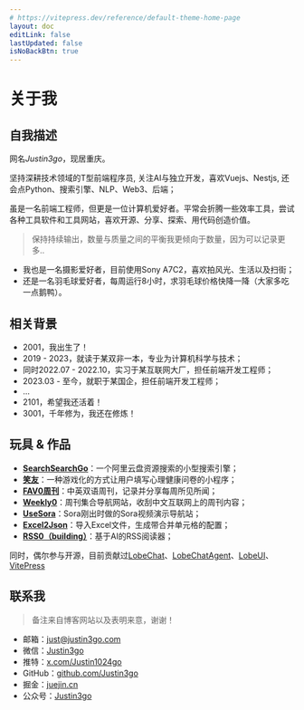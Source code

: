 ```yaml
---
# https://vitepress.dev/reference/default-theme-home-page
layout: doc
editLink: false
lastUpdated: false
isNoBackBtn: true
---
```


# 关于我

## 自我描述

网名*Justin3go*，现居重庆。

坚持深耕技术领域的T型前端程序员, 关注AI与独立开发，喜欢Vuejs、Nestjs, 还会点Python、搜索引擎、NLP、Web3、后端；

虽是一名前端工程师，但更是一位计算机爱好者。平常会折腾一些效率工具，尝试各种工具软件和工具网站，喜欢开源、分享、探索、用代码创造价值。

> 保持持续输出，数量与质量之间的平衡我更倾向于数量，因为可以记录更多..

- 我也是一名摄影爱好者，目前使用Sony A7C2，喜欢拍风光、生活以及扫街；
- 还是一名羽毛球爱好者，每周运行8小时，求羽毛球价格快降一降（大家多吃一点鹅鸭）。

## 相关背景

- 2001，我出生了！
- 2019 - 2023，就读于某双非一本，专业为计算机科学与技术；
- 同时2022.07 - 2022.10，实习于某互联网大厂，担任前端开发工程师；
- 2023.03 - 至今，就职于某国企，担任前端开发工程师；
- ...
- 2101，希望我还活着！
- 3001，千年修为，我还在修炼！

## 玩具 & 作品

- **[SearchSearchGo](https://ssgo.app)**：一个阿里云盘资源搜索的小型搜索引擎；
- **[笑友](https://juejin.cn/post/7230351646797217847)**：一种游戏化的方式让用户填写心理健康问卷的小程序；
- **[FAV0周刊](https://fav0.com)**：中英双语周刊，记录并分享每周所见所闻；
- **[Weekly0](https://weekly0.comm)**：周刊集合导航网站，收刮中文互联网上的周刊内容；
- **[UseSora](https://usesora.app)**：Sora刚出时做的Sora视频演示导航站；
- **[Excel2Json](https://bug404.dev)**：导入Excel文件，生成带合并单元格的配置；
- **[RSS0（building）](https://rss0.com/read)**：基于AI的RSS阅读器；

同时，偶尔参与开源，目前贡献过[LobeChat](https://github.com/lobehub/lobe-chat)、[LobeChatAgent](https://github.com/lobehub/lobe-chat-agents)、[LobeUI](https://github.com/lobehub/lobe-ui)、[VitePress](https://github.com/vuejs/vitepress)

## 联系我

> 备注来自博客网站以及表明来意，谢谢！

- 邮箱：[just@justin3go.com](mailto://just@justin3go.com)
- 微信：[Justin3go](https://oss.justin3go.com/weixin.jpg)
- 推特：[x.com/Justin1024go](https://x.com/Justin1024go)
- GitHub：[github.com/Justin3go](https://github.com/Justin3go)
- 掘金：[juejin.cn](https://juejin.cn/user/220366354020749/posts)
- 公众号：[Justin3go](https://oss.justin3go.com/qrcode.jpg)
